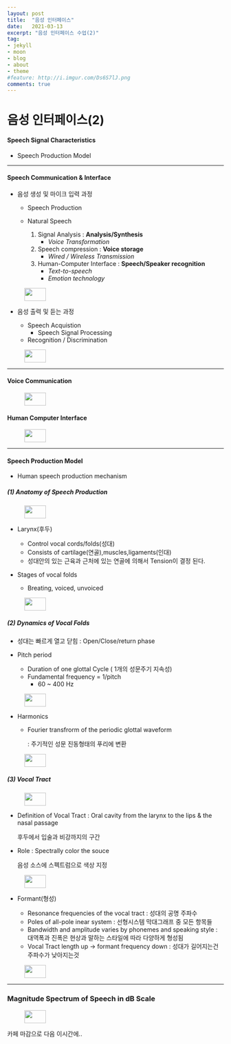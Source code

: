 ```yaml
---
layout: post
title:  "음성 인터페이스"
date:   2021-03-13
excerpt: "음성 인터페이스 수업(2)"
tag:
- jekyll 
- moon
- blog
- about
- theme
#feature: http://i.imgur.com/Ds6S7lJ.png
comments: true
---
```


# 음성 인터페이스(2)

#### Speech Signal Characteristics

- Speech Production Model

---

#### Speech Communication & Interface

- 음성 생성 및 마이크 입력 과정

  - Speech Production

  - Natural Speech

    1. Signal Analysis : **Analysis/Synthesis**
       * *Voice Transformation*
    2. Speech compression : **Voice storage** 
       * *Wired / Wireless Transmission*
    3. Human-Computer Interface : **Speech/Speaker recognition** 
       - *Text-to-speech*
       - *Emotion technology*

<figure>
    <a href="{{ site.url }}/assets/img/AI_Class/Speech_Interface/2-1.PNG"><img src="{{ site.url }}/assets/img/AI_Class/Speech_Interface/2-1.PNG" width="50" height="30"></a>
</figure>

- 음성 출력 및 듣는 과정

  - Speech Acquistion
    - Speech Signal Processing
  - Recognition / Discrimination

<figure>
    <a href="{{ site.url }}/assets/img/AI_Class/Speech_Interface/2-2.PNG"><img src="{{ site.url }}/assets/img/AI_Class/Speech_Interface/2-2.PNG" width="50" height="30"></a>
</figure>

  ----

  #### Voice Communication

<figure>
    <a href="{{ site.url }}/assets/img/AI_Class/Speech_Interface/2-3.PNG"><img src="{{ site.url }}/assets/img/AI_Class/Speech_Interface/2-3.PNG" width="50" height="30"></a>
</figure>

#### Human Computer Interface

<figure>
    <a href="{{ site.url }}/assets/img/AI_Class/Speech_Interface/2-4.PNG"><img src="{{ site.url }}/assets/img/AI_Class/Speech_Interface/2-4.PNG" width="50" height="30"></a>
</figure>

---

#### Speech Production Model

- Human speech production mechanism

##### (1) *Anatomy of Speech Production*

<figure>
    <a href="{{ site.url }}/assets/img/AI_Class/Speech_Interface/2-5.PNG"><img src="{{ site.url }}/assets/img/AI_Class/Speech_Interface/2-5.PNG" width="50" height="30"></a>
</figure>

- Larynx(후두)

  - Control vocal cords/folds(성대)
  - Consists of cartilage(연골),muscles,ligaments(인대)
  - 성대안의 있는 근육과 근처에 있는 연골에 의해서 Tension이 결정 된다.

- Stages of vocal folds

  - Breating, voiced, unvoiced

<figure>
    <a href="{{ site.url }}/assets/img/AI_Class/Speech_Interface/2-6.PNG"><img src="{{ site.url }}/assets/img/AI_Class/Speech_Interface/2-6.PNG" width="50" height="30"></a>
</figure>

##### (2) *Dynamics of Vocal Folds*

- 성대는 빠르게 열고 닫힘 : Open/Close/return phase

- Pitch period

  - Duration of one glottal Cycle  ( 1개의 성문주기 지속성)
  - Fundamental frequency = 1/pitch
    - 60 ~ 400 Hz

<figure>
    <a href="{{ site.url }}/assets/img/AI_Class/Speech_Interface/2-7.PNG"><img src="{{ site.url }}/assets/img/AI_Class/Speech_Interface/2-7.PNG" width="50" height="30"></a>
</figure>

- Harmonics

  - Fourier transfrorm of the periodic glottal waveform 

    : 주기적인 성문 진동형태의 푸리에 변환

<figure>
    <a href="{{ site.url }}/assets/img/AI_Class/Speech_Interface/2-8.PNG"><img src="{{ site.url }}/assets/img/AI_Class/Speech_Interface/2-8.PNG" width="50" height="30"></a>
</figure>

##### (3) *Vocal Tract*

<figure>
    <a href="{{ site.url }}/assets/img/AI_Class/Speech_Interface/2-9.PNG"><img src="{{ site.url }}/assets/img/AI_Class/Speech_Interface/2-9.PNG" width="50" height="30"></a>
</figure>

- Definition of Vocal Tract : Oral cavity from the larynx to the lips & the nasal passage

  후두에서 입술과 비강까지의 구간

- Role : Spectrally color the souce

  음성 소스에 스펙트럼으로 색상 지정

<figure>
    <a href="{{ site.url }}/assets/img/AI_Class/Speech_Interface/2-10.PNG"><img src="{{ site.url }}/assets/img/AI_Class/Speech_Interface/2-10.PNG" width="50" height="30"></a>
</figure>

- Formant(형성)

  - Resonance frequencies of the vocal tract : 성대의 공명 주파수
  - Poles of all-pole inear system : 선형시스템 막대그래프 중 모든 항목들
  - Bandwidth and amplitude varies by phonemes and speaking style : 대역폭과 진폭은 현상과 말하는 스타일에 따라 다양하게 형성됨
  - Vocal Tract length up -> formant frequency down : 성대가 길어지는건 주파수가 낮아지는것

<figure>
    <a href="{{ site.url }}/assets/img/AI_Class/Speech_Interface/2-11.PNG"><img src="{{ site.url }}/assets/img/AI_Class/Speech_Interface/2-11.PNG" width="50" height="30"></a>
</figure>

---

### Magnitude Spectrum of Speech in dB Scale

<figure>
    <a href="{{ site.url }}/assets/img/AI_Class/Speech_Interface/2-12.PNG"><img src="{{ site.url }}/assets/img/AI_Class/Speech_Interface/2-12.PNG" width="50" height="30"></a>
</figure>

 카페 마감으로 다음 이시간에..
